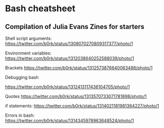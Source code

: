 # Bash cheatsheet

## Compilation of Julia Evans Zines for starters

Shell script arguments:
https://twitter.com/b0rk/status/1308070270809317377/photo/1

Environment variables:
https://twitter.com/b0rk/status/1312038640252588039/photo/1

Brackets
https://twitter.com/b0rk/status/1312573876640063488/photo/1

Debugging bash

https://twitter.com/b0rk/status/1312413117436104705/photo/1

Quotes
https://twitter.com/b0rk/status/1313570733071781898/photo/1

if statements:
https://twitter.com/b0rk/status/1314021181981364227/photo/1

Errors in bash:
https://twitter.com/b0rk/status/1314345978963648524/photo/1
